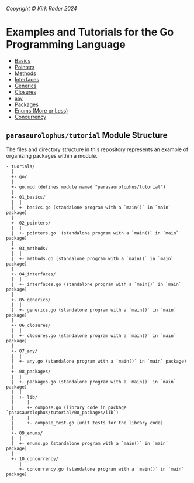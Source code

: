 _Copyright &copy; Kirk Rader 2024_

# Examples and Tutorials for the Go Programming Language

- [Basics](./01_basics/)
- [Pointers](./02_pointers/)
- [Methods](./03_methods/)
- [Interfaces](./04_interfaces/)
- [Generics](./05_generics/)
- [Closures](./06_closures/)
- [`any`](./07_any/)
- [Packages](./08_packages/)
- [Enums (More or Less)](./09_enums/)
- [Concurrency](./10_concurrency/)

## `parasaurolophus/tutorial` Module Structure

The files and directory structure in this repository represents an example of
organizing packages within a module.

```
- tuorials/
  |
  +- go/
  |
  +- go.mod (defines module named "parasaurolophus/tutorial")
  |
  +- 01_basics/
  |  |
  |  +- basics.go (standalone program with a `main()` in `main` package)
  |
  +- 02_pointers/
  |  |
  |  +- pointers.go  (standalone program with a `main()` in `main` package)
  |
  +- 03_methods/
  |  |
  |  +- methods.go (standalone program with a `main()` in `main` package)
  |
  +- 04_interfaces/
  |  |
  |  +- interfaces.go (standalone program with a `main()` in `main` package)
  |
  +- 05_generics/
  |  |
  |  +- generics.go (standalone program with a `main()` in `main` package)
  |
  +- 06_closures/
  |  |
  |  +- closures.go (standalone program with a `main()` in `main` package)
  |
  +- 07_any/
  |  |
  |  +- any.go (standalone program with a `main()` in `main` package)
  |
  +- 08_packages/
  |  |
  |  +- packages.go (standalone program with a `main()` in `main` package)
  |  |
  |  +- lib/
  |     |
  |     +- compose.go (library code in package `parasaurolophus/tutorial/08_packages/lib`)
  |     |
  |     +- compose_test.go (unit tests for the library code)
  |
  +- 09_enums/
  |  |
  |  +- enums.go (standalone program with a `main()` in `main` package)
  |
  +- 10_concurrency/
     |
     +- concurrency.go (standalone program with a `main()` in `main` package)
```

